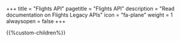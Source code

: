 +++
title = "Flights API"
pagetitle = "Flights API"
description = "Read documentation on Flights Legacy APIs"
icon = "fa-plane" 
weight = 1
alwaysopen = false
+++

{{%custom-children%}}
